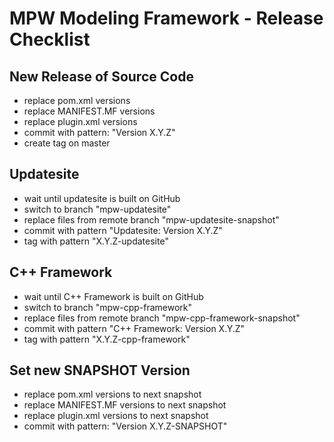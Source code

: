 # MPW Modeling Framework - Release Checklist

## New Release of Source Code

* replace pom.xml versions
* replace MANIFEST.MF versions
* replace plugin.xml versions
* commit with pattern: "Version X.Y.Z"
* create tag on master

## Updatesite

* wait until updatesite is built on GitHub
* switch to branch "mpw-updatesite"
* replace files from remote branch "mpw-updatesite-snapshot"
* commit with pattern "Updatesite: Version X.Y.Z"
* tag with pattern "X.Y.Z-updatesite"

## C++ Framework

* wait until C++ Framework is built on GitHub
* switch to branch "mpw-cpp-framework"
* replace files from remote branch "mpw-cpp-framework-snapshot"
* commit with pattern "C++ Framework: Version X.Y.Z"
* tag with pattern "X.Y.Z-cpp-framework"

## Set new SNAPSHOT Version

* replace pom.xml versions to next snapshot
* replace MANIFEST.MF versions to next snapshot
* replace plugin.xml versions to next snapshot
* commit with pattern: "Version X.Y.Z-SNAPSHOT"
